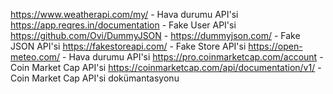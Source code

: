 https://www.weatherapi.com/my/ - Hava durumu API'si
https://app.reqres.in/documentation - Fake User API'si
https://github.com/Ovi/DummyJSON - https://dummyjson.com/ - Fake JSON API'si
https://fakestoreapi.com/ - Fake Store API'si
https://open-meteo.com/ - Hava durumu API'si
https://pro.coinmarketcap.com/account - Coin Market Cap API'si
https://coinmarketcap.com/api/documentation/v1/ - Coin Market Cap API'si dokümantasyonu
